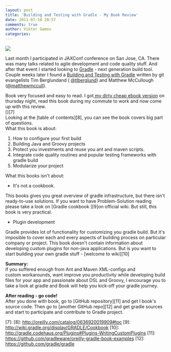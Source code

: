 ```yaml
---
layout: post
title: 'Building and Testing with Gradle - My Book Review'
date: 2011-07-10 20:57
comments: true
author: Viktor Gamov
categories: 
---
```

    

[![][1]][1]

Last month I participated in JAXConf conference on San Jose, CA. There was many talks related to agile development and code quality stuff. And after that event I started looking to [Gradle][2] - next generation build tool. Couple weeks later I found a [Building and Testing with Gradle][3] written by git evangelists Tim Berglundand ( [@tlberglund][4]) and Matthew McCullough ([@matthewmccull][5]).  
  
Book very focused and easy to read. I got[ my dirty cheap ebook version][6] on thursday night, read this book during my commute to work and now come up with this review.  
[][7]  
Looking at the [table of contents][8], you can see the book covers big part of questions.  
What this book is about:  
  

1. How to configure your first build
2. Building Java and Groovy projects
3. Protect you investments and reuse you ant and maven scripts.
4. Integrate code quality routines and popular testing frameworks with gradle build
5. Modularize your project

  
What this books isn't about:  
  

* It's not a cookbook. 

  
  
This books gives you great overview of gradle infrastructure, but there isn't ready-to-use solutions. If you want to have Problem-Solution reading please take a look on [Gradle cookbook ][9]on official wiki. But still, this book is very practical.  
  

* Plugin development

  
Gradle provides lot of functionality for customizing you gradle build. But it's imposible to cover each and every aspects of building process on particular company or project. This book doesn't contain information about developing custom plugins for non-java applications. But is you want to start building your own gradle stuff - [welcome to wiki][10]  
  
**Summary:**  
If you suffered enough from Ant and Maven XML-configs and custom workarounds, want improve you productivity while developing build files for your app and passionate about DSL and Groovy, I encourage you to take a look at gradle and Book will help you kick-off your gradle journey.  
  
**After reading - go code!**  
After you done with book, go to [GitHub repository][11] and get I book's source code. Then go to [another GitHub repo][12] and get gradle sources and start to participate and contribute to Gradle project.

[1]: http://covers.oreilly.com/images/0636920019909/lrg.jpg
[2]: http://www.gradle.org/
[3]: http://oreilly.com/catalog/0636920019909/
[4]: http://twitter.com/tlberglund
[5]: http://twitter.com/matthewmccull
[6]: https://twitter.com/gamussa/status/89181037036449792
[7]: 
[8]: http://oreilly.com/catalog/0636920019909#toc
[9]: http://wiki.gradle.org/display/GRADLE/Cookbook
[10]: http://gradle.codehaus.org/Plugins#Plugins-WritingCustomPlugins
[11]: https://github.com/gradleware/oreilly-gradle-book-examples
[12]: https://github.com/gradle/gradle
